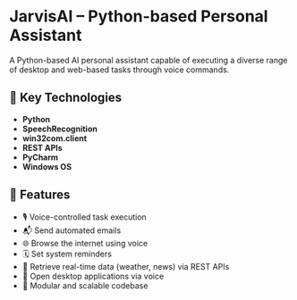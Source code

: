 # JarvisAI – Python-based Personal Assistant

A Python-based AI personal assistant capable of executing a diverse range of desktop and web-based tasks through voice commands.

## 🔧 Key Technologies

- **Python**
- **SpeechRecognition**
- **win32com.client**
- **REST APIs**
- **PyCharm**
- **Windows OS**

## 🚀 Features

- 🎙 Voice-controlled task execution
- 📬 Send automated emails
- 🌐 Browse the internet using voice
- 🗓 Set system reminders
- 🔗 Retrieve real-time data (weather, news) via REST APIs
- 📂 Open desktop applications via voice
- 💬 Modular and scalable codebase


